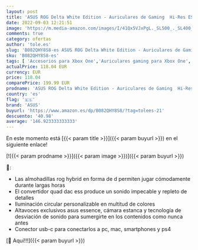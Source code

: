 ```yaml
---
layout: post
title: 'ASUS ROG Delta White Edition - Auriculares de Gaming  Hi-Res ESS Quad-DAC  iluminación RGB Circular y Conector USB-C  compatible con PC  PS5  XBOX Series X  Nintendo Switch y móviles  Blanco'
date: 2022-09-03 12:21:51
image: 'https://m.media-amazon.com/images/I/41Qx5VJxPgL._SL500_._SL400_.jpg'
comments: true
category: ofertas
author: 'tole.es'
slug: 'B082QHY8S8-es ASUS ROG Delta White Edition - Auriculares de Gaming Hi-...'
sku: 'B082QHY8S8-es'
tags: [ 'Accesorios para Xbox One','Auriculares gaming para Xbox One','Auriculares para equipo de audio','Auriculares y accesorios','Electrónica','Hardware y juegos para Xbox One','Videojuegos','asus','nintendo','ps5','xbox','🇪🇸', ]
actualPrice: 118.04 EUR
currency: EUR
price: 118.04
comparePrice: 199.99 EUR
prodname: 'ASUS ROG Delta White Edition - Auriculares de Gaming  Hi-Res ESS Quad-DAC  iluminación RGB Circular y Conector USB-C  compatible con PC  PS5  XBOX Series X  Nintendo Switch y móviles  Blanco'
country: 'es'
flag: '🇪🇸'
brand: 'ASUS'
buyurl: 'https://www.amazon.es/dp/B082QHY8S8/?tag=tolees-21'
descuento: '40.98'
average: '146.923333333333'
---
```


En este momento está [{{< param title >}}]({{< param buyurl >}}) en el siguiente enlace!

[![{{< param prodname >}}]({{< param image >}})]({{< param buyurl >}})

🔎:

- Las almohadillas rog hybrid en forma de d permiten jugar cómodamente durante largas horas
- El convertidor quad dac ess produce un sonido impecable y repleto de detalles
- Iluminación circular personalizable en multitud de colores
- Altavoces exclusivos asus essence, cámara estanca y tecnología de desviación de sonido para sumergirte en los contenidos como nunca antes
- Conector usb-c para conectarlos a pc, mac, smartphones y ps4

[🛒 Aquí!!!]({{< param buyurl >}})
